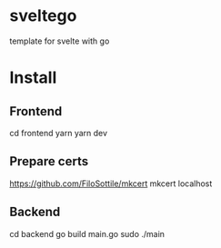 # sveltego
template for svelte with go

# Install

## Frontend
cd frontend
yarn
yarn dev

## Prepare certs
https://github.com/FiloSottile/mkcert
mkcert localhost

## Backend
cd backend
go build main.go
sudo ./main

